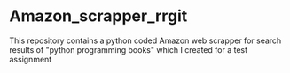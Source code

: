 # Amazon_scrapper_rrgit
This repository contains a python coded Amazon web scrapper for search results of "python programming books" which I created for a test assignment
